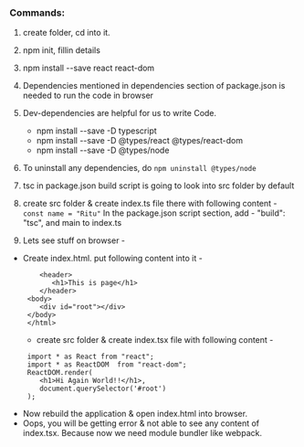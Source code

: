 ### Commands:

1. create folder, cd into it.

2. npm init, fillin details

3. npm install --save react react-dom

4. Dependencies mentioned in dependencies section of package.json is needed to run the code in browser

5. Dev-dependencies are helpful for us to write Code.
   * npm install --save -D typescript
   * npm install --save -D @types/react @types/react-dom
   * npm install --save -D @types/node

6. To uninstall any dependencies, do ```npm uninstall @types/node```
7. tsc in package.json build script is going to look into src folder by default

8. create src folder & create index.ts file there with following content -
   ``` const name = "Ritu"```
   In the package.json script section, add -
   "build": "tsc", and main to index.ts

9. Lets see stuff on browser -
* Create index.html. put following content into it -
  ```<html>
      <header>
         <h1>This is page</h1>
      </header>
   <body>
      <div id="root"></div>
   </body>
   </html>
   ```
  * create src folder & create index.tsx file with following content - 
  ```
   import * as React from "react";
   import * as ReactDOM  from "react-dom";
   ReactDOM.render(
      <h1>Hi Again World!!</h1>,
      document.querySelector('#root')
   );
   ```
 * Now rebuild the application & open index.html into browser.
 * Oops, you will be getting error & not able to see any content of index.tsx. Because now we need module bundler like webpack.




   


